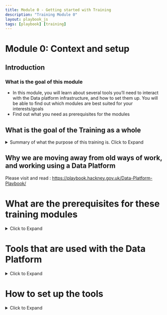 ```yaml
---
title: Module 0 - Getting started with Training
description: "Training Module 0"
layout: playbook_js
tags: [playbook] [training]
---
```


# Module 0: Context and setup

## Introduction
### What is the goal of this module
- In this module, you will learn about several tools you’ll need to interact with the Data platform infrastructure, and how to set them up.
You will be able to find out which modules are best suited for your interests/goals
- Find out what you need as prerequisites for the modules

##  What is the goal of the Training as a whole
<details>
    <summary>Summary of what the purpose of this training is. Click to Expand </summary>

The goal of the training is to understand the end-to-end journey of data in the platform and get to grips with the core elements and processes of the Data Platform, in a safe environment, using open data. Depending on what you want to do in the platform, you may not need to complete all the modules. However, the modules rely on each other and need to be completed in order. 
After you complete the training, you will likely find that there is more you need to learn from the Playbook in order to use the Data Platform in your work (for example, performing other types of data transformation).

### Module 1

This module is intended for people who want to add/ingest data into the platform so they or others can use it in other tools (e.g. Qlik)
After completing this module, you should be able to do the following:

- Ingest Google Sheets into the Data Platform
- Write a simple terraform module
- Submit a pull request in Github
- Navigate the AWS console
- Run a job in AWS Glue
- View data objects in AWS S3
- Query data in AWS Athena
### Module 2
This module is intended for people who want to transform data within the Data Platform and make the result available for querying
After completing this module, you should be able to do the following:
- Load one or more datasets from S3 into a coding environment, local and on AWS Glue
- Learn how to test your Data Transformation in the Local Notebooking Environment ( saves money and is much faster to debug )
- Learn how to do transformations in Spark syntax (including Joins)
- Add a Glue job within the AWS console
- Save the dataset after transformation into the refined zone

### Module 3
This module is intended for people who want to schedule or automate data transformations
After completing this module, you should be able to do the following:
- Deploy a Glue Job into the Data Platform Production environment, with scheduler to automate the process
- Deploy a Glue job using Terraform
</details>

## Why we are moving away from old ways of work, and working using a Data Platform
Please visit and read : https://playbook.hackney.gov.uk/Data-Platform-Playbook/

# What are the prerequisites for these training modules  
<details>
    <summary>Click to Expand</summary>

## Introduction: Experience, skills, software and equipment

To get the most out of these modules, you must be comfortable with the idea of coding. It is fine to be a beginner in Python and Terraform, but you should at least have a bit of experience with a programming language (such as SQL or formulas in Excel/Sheets). 

You’ll also need accounts and permissions to access some platforms. In Module 2 you will use a local environment, so you’ll also need a Windows machine or a Mac and permissions to install software on it (though we have plans to develop the platform so that this is no longer the case).

You may have to contact IT to install some prerequisite software if you do not have the permissions to do it yourself

## Pre-requisites Table

Here are the details on these requirements by module.

| Module | Github | Notebook Environment | AWS Access |
|---|---|---|---|
| Module 1 | X | | |
| Module 2 | X | X| X|
| Module 3 | X | | X|

</details>

# Tools that are used with the Data Platform

<details>
    <summary>Click to Expand</summary>

## GitHub: Online repository for code where all Hackney codebase is stored

Github is where the Data Platform repository is stored. In particular, it is where the Terraform scripts are, which is the code which controls and manages the Data Platform resources in AWS. We also store the code for the Playbook there
You can refer to this playbook entry for more information : https://playbook.hackney.gov.uk/Data-Platform-Playbook/playbook/getting-set-up/using-github

### Benefits of using these tools 
Using Github means we have version control on our code, we also have a way to verify code and making sure code is suitable before it is live.


## The notebook environment

Essentially a Jupyter server so that we can run Jupyter Notebooks. Jupyter notebooks are Python scripts which run in cells, which makes it easier to develop and try things out
For the Data Platform, it will have the packages installed to be quite similar to AWS Glue.

### Benefits of using these tools

The notebooking tool uses your local resources to execute the code, meaning you don’t consume AWS resources, saving Hackney money.
Feedback on errors is a lot quicker, and as a result is a lot easier to debug. This makes it more efficient for developing code.
To set up the notebooking environment, click here [Link to other Playbook article Notebook Environment Setup - Google Docs ].

## Amazon Web Services (AWS)

AWS (Amazon Web Services) is a comprehensive cloud platform offering over 200 different services including data storage, computing power, and tools Glue, Athena and Redshift which we use in the Data Platform. AWS is the council’s primary cloud supplier and the primary environment in which we are building the Data Platform.

</details>

# How to set up the tools

<details>
    <summary>Click to Expand</summary>

## Github 

- [Instructions to set up](https://playbook.hackney.gov.uk/Data-Platform-Playbook/playbook/getting-set-up/using-github)
  - Github Playbook documentation 
  - If you are a part of the HackIT Github Group, you don’t need to set anything up
  - If you are not, make a request in the HackIT Dev Slack Channel
- Common Problems / FAQ
  - I can’t find the Repo for the Data Platform
    - Please visit https://github.com/LBHackney-IT/Data-Platform

## Notebook Environment

- Instructions to set up
  - [Notebook Environment Setup](https://docs.google.com/document/d/1CFfneUahaBVw-yIzmbdBB1lDXM3d2biApz_-CqbpCCc)
- Common Problems / FAQ
  - How can I tell if my Notebook Environment is working?
    - When you open up the Jupyter Instance, open the template.ipnyb and try to run the first Cell. It should create a Spark instance, if it doesn’t something might be wrong. At that point it is best to ask somebody for some troubleshooting.

</details>
